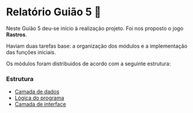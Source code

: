 # Relatório Guião 5 📝

Neste Guião 5 deu-se início à realização projeto. Foi nos proposto o
jogo **Rastros**.

Haviam duas tarefas base: a organização dos módulos e a implementação das funções iniciais.

Os módulos foram distribuidos de acordo com a seguinte estrutura:


### Estrutura
- [Camada de dados](https://github.com/andreubita/li2-201920/blob/master/relatorios/guiao5/dados.md)
- [Lógica do programa](https://github.com/andreubita/li2-201920/blob/master/relatorios/guiao5/logica.md)
- [Camada de interface](https://github.com/andreubita/li2-201920/blob/master/relatorios/guiao5/interface.md)
